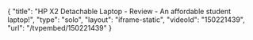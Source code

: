 {
    "title": "HP X2 Detachable Laptop - Review - An affordable student laptop!",
    "type": "solo",
    "layout": "iframe-static",
    "videoId": "150221439",
    "url": "\/tvpembed\/150221439"
}